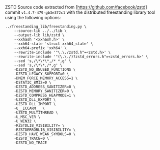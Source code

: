 ZSTD Source code extracted from [https://github.com/facebook/zstd] commit `v1.4.7-479-gb3e372c1` with the distributed freestanding library tool using the following options:

```
../freestanding_lib/freestanding.py \
    --source-lib ../../lib \
    --output-lib lib/zstd \
    --xxhash '<xxhash.h>' \
    --xxh64-state 'struct xxh64_state' \
    --xxh64-prefix 'xxh64' \
    --rewrite-include '"\.\./zstd.h"=<zstd.h>' \
    --rewrite-include '"(\.\./)?zstd_errors.h"=<zstd_errors.h>' \
    --sed 's,/\*\*\*,/* *,g' \
    --sed 's,/\*\*,/*,g' \
    -DZSTD_NO_UNUSED_FUNCTIONS \
    -DZSTD_LEGACY_SUPPORT=0 \
    -DMEM_FORCE_MEMORY_ACCESS=1 \
    -DSTATIC_BMI2=0 \
    -DZSTD_ADDRESS_SANITIZER=0 \
    -DZSTD_MEMORY_SANITIZER=0 \
    -DZSTD_COMPRESS_HEAPMODE=1 \
    -UZSTD_DLL_EXPORT \
    -UZSTD_DLL_IMPORT \
    -U__ICCARM__ \
    -UZSTD_MULTITHREAD \
    -U_MSC_VER \
    -U_WIN32 \
    -RZSTDLIB_VISIBILITY= \
    -RZSTDERRORLIB_VISIBILITY= \
    -DZSTD_HAVE_WEAK_SYMBOLS=0 \
    -DZSTD_TRACE=0 \
    -DZSTD_NO_TRACE
```
